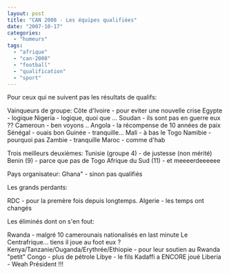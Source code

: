 ```yaml
---
layout: post
title: "CAN 2008 - Les équipes qualifiées"
date: "2007-10-17"
categories: 
  - "humeurs"
tags: 
  - "afrique"
  - "can-2008"
  - "football"
  - "qualification"
  - "sport"
---
```


Pour ceux qui ne suivent pas les résultats de qualifs:

Vainqueurs de groupe: Côte d'Ivoire - pour eviter une nouvelle crise Egypte - logique Nigeria - logique, quoi que ... Soudan - ils sont pas en guerre eux ?? Cameroun - ben voyons .. Angola - la récompense de 10 années de paix Sénégal - ouais bon Guinée - tranquille... Mali - à bas le Togo Namibie - pourquoi pas Zambie - tranquille Maroc - comme d'hab

Trois meilleurs deuxièmes: Tunisie (groupe 4) - de justesse (non mérité) Benin (9) - parce que pas de Togo Afrique du Sud (11) - et meeeerdeeeeee

Pays organisateur: Ghana" - sinon pas qualifiés

Les grands perdants:

RDC - pour la premère fois depuis longtemps. Algerie - les temps ont changés

Les éliminés dont on s'en fout:

Rwanda - malgré 10 camerounais nationalisés en last minute Le Centrafrique... tiens il joue au foot eux ? Kenya/Tanzanie/Ouganda/Erythrée/Ethiopie - pour leur soutien au Rwanda "petit" Congo - plus de pétrole Libye - le fils Kadaffi a ENCORE joué Liberia - Weah Président !!!
